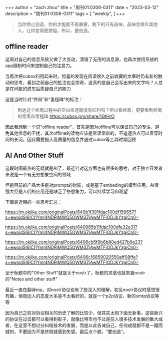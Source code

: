 +++
author = "zach zhou"
title = "周刊01:0306-0311"
date = "2023-03-12"
description = "周刊01:0306-0311"
tags = [
    "weekly",
]
+++
> 当你停止创造，你的才能就不再重要，剩下的只有品味，品味会排斥其他人，让你变得更狭隘，所以，要创造。

## offline reader

这周对自己的信息系统又做了大变动，清理了无用的消息源，也再次使用系统的app限制时间来控制自己的注意力。

当再次把cubox利用起来时，惊喜的发现在阅读很久之前收藏的文章时仍有新的触动和思考，看到之前自己的批注也会惊奇，这真的是自己会写出来的文字吗？人总是在间歇的遗忘后质疑自己的能力

这是当时针对“终局”和“里程碑”的标注：

>到达这个终局过程中的空白难道就没有红利吗？所以看终局，更要看到终局的距离和里程碑
https://cubox.pro/share/1GtHrO

因此我想到一个词"offline reader"，首先是因为offline可以保证自己的专注，避免其他信息的干扰，其次offline的读物应该是常读常新的，不追逐热点可以贯穿时间的长河，因此需要摄入高质量的信息并通过cubox等工具时常回顾

## AI And Other Stuff

这段时间最热的无疑就是AI了，最近针对这方面也有很多的思考，对于独立开发者来说是一个有无穷想象空间的领域

但是目前的产品大多是对prompt的封装，或是基于embeding的模型应用，AI很强大但是人们的应用还是缺乏了些想象力，可以持续学习和观望

下面是近期的一些思考汇总：

https://m.okjike.com/originalPosts/640b1f391fdac100df159657?s=ewoidSI6ICI1YmI4NDRjMWQ5OWM3ZjAwMTFiODJkYzgiCn0=

https://m.okjike.com/originalPosts/640965b11fdac100dfe32e31?s=ewoidSI6ICI1YmI4NDRjMWQ5OWM3ZjAwMTFiODJkYzgiCn0=

https://m.okjike.com/originalPosts/6406cb5f9b6b80ed427b9e23?s=ewoidSI6ICI1YmI4NDRjMWQ5OWM3ZjAwMTFiODJkYzgiCn0=

https://m.okjike.com/originalPosts/6406c16859020550aff08ffe?s=ewoidSI6ICI1YmI4NDRjMWQ5OWM3ZjAwMTFiODJkYzgiCn0=

至于标题中的"Other Stuff"就是关于nostr了，标题的灵感也就来自nostr的"Notes and other stuff"

最近一直在翻译nip，对nostr协议也有了些深入的理解，初见nostr协议时感觉很有趣，但周边人的态度大多是不太看好的，就是一个p2p协议，新的smtp协议等等

因为自己之前对协议相关的历史了解的比较少，但其实太阳下面无新事，这些新兴的协议在过去都可以看得到影子，就像比特币也不过是前人很多技术发展的集大成者，在这里不想过分纠结技术的发展，而是以此告诫自己，任何成就都不是一蹴而就的，不要因为不是终局就感到失望。最后点个题，“要创造”。